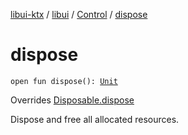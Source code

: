 [libui-ktx](../../index.md) / [libui](../index.md) / [Control](index.md) / [dispose](./dispose.md)

# dispose

`open fun dispose(): `[`Unit`](https://kotlinlang.org/api/latest/jvm/stdlib/kotlin/-unit/index.html)

Overrides [Disposable.dispose](../-disposable/dispose.md)

Dispose and free all allocated resources.

